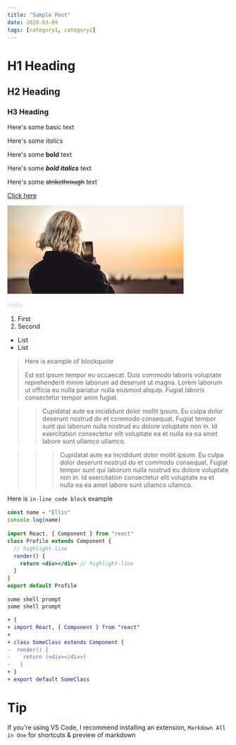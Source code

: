 ```yaml
---
title: "Sample Post"
date: 2020-03-09
tags: [category1, category2]
---
```


<!-- Headings -->

# H1 Heading

## H2 Heading

### H3 Heading

<!-- Texts -->

Here's some basic text

Here's some _italics_

Here's some **bold** text

Here's some **_bold italics_** text

Here's some ~~strikethrough~~ text

<!-- Link -->

[Click here](https://google.com)

<!-- Image -->

![](../images/somePhoto.jpeg)

<!-- Any HTML -->
<div style="color: pink"><span>Hello</span></div>

<!-- Lists - numbered -->

1. First
2. Second

<!-- Lists - bulleted -->

- List
- List

<!-- blockquote -->

> Here is example of blockquote
>
> Est est ipsum tempor eu occaecat. Duis commodo laboris voluptate reprehenderit minim laborum ad deserunt ut magna. Lorem laborum ut officia eu nulla pariatur nulla eiusmod aliquip. Fugiat laboris consectetur tempor anim fugiat.

<!-- Nested blockquote -->

> > Cupidatat aute ea incididunt dolor mollit ipsum. Eu culpa dolor deserunt nostrud do et commodo consequat. Fugiat tempor sunt qui laborum nulla nostrud eu dolore voluptate non in. Id exercitation consectetur elit voluptate ea et nulla ea ea amet labore sunt ullamco ullamco.

> > > Cupidatat aute ea incididunt dolor mollit ipsum. Eu culpa dolor deserunt nostrud do et commodo consequat. Fugiat tempor sunt qui laborum nulla nostrud eu dolore voluptate non in. Id exercitation consectetur elit voluptate ea et nulla ea ea amet labore sunt ullamco ullamco.

<!-- Inline code -->

Here is `in-line code block` example

<!-- Code block -->

```js
const name = "Ellis"
console.log(name)
```

<!-- Code block (highlight) -->

```jsx
import React, { Component } from "react"
class Profile extends Component {
  // highlight-line
  render() {
    return <div></div> // highlight-line
  }
}
export default Profile
```

<!-- Bash -->

```bash{promptUser: Ellis}{outputLines: 2}
some shell prompt
some shell prompt
```

<!-- Diff -->

```diff
+ {
+ import React, { Component } from "react"
+
+ class SomeClass extends Component {
-  render() {
-    return (<div></div>)
-   }
+ }
+ export default SomeClass
```

# Tip

If you're using VS Code, I recommend installing an extension, `Markdown All in One` for shortcuts & preview of markdown
